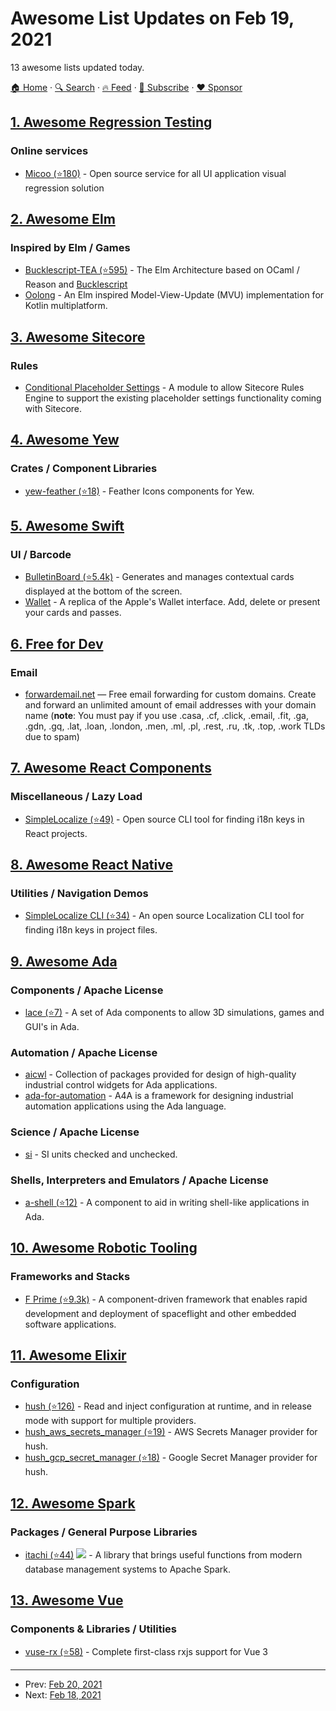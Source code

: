 # Awesome List Updates on Feb 19, 2021

13 awesome lists updated today.

[🏠 Home](/README.md) · [🔍 Search](https://www.trackawesomelist.com/search/) · [🔥 Feed](https://www.trackawesomelist.com/rss.xml) · [📮 Subscribe](https://trackawesomelist.us17.list-manage.com/subscribe?u=d2f0117aa829c83a63ec63c2f&id=36a103854c) · [❤️  Sponsor](https://github.com/sponsors/theowenyoung)



## [1. Awesome Regression Testing](/content/mojoaxel/awesome-regression-testing/README.md)

### Online services

*   [Micoo (⭐180)](https://github.com/Mikuu/Micoo) - Open source service for all UI application visual regression solution

## [2. Awesome Elm](/content/sporto/awesome-elm/README.md)

### Inspired by Elm / Games

*   [Bucklescript-TEA (⭐595)](https://github.com/OvermindDL1/bucklescript-tea) - The Elm Architecture based on OCaml / Reason and [Bucklescript](https://bucklescript.github.io/)
*   [Oolong](https://oolong-kt.org/) - An Elm inspired Model-View-Update (MVU) implementation for Kotlin multiplatform.

## [3. Awesome Sitecore](/content/MartinMiles/awesome-sitecore/README.md)

### Rules

*   [Conditional Placeholder Settings](https://github.com/matthewkenny/ConditionalPlaceholderSettings) - A module to allow Sitecore Rules Engine to support the existing placeholder settings functionality coming with Sitecore.

## [4. Awesome Yew](/content/jetli/awesome-yew/README.md)

### Crates / Component Libraries

*   [yew-feather (⭐18)](https://github.com/pedrodesu/yew-feather) - Feather Icons components for Yew.

## [5. Awesome Swift](/content/matteocrippa/awesome-swift/README.md)

### UI / Barcode

*   [BulletinBoard (⭐5.4k)](https://github.com/alexisakers/BulletinBoard) - Generates and manages contextual cards displayed at the bottom of the screen.
*   [Wallet](https://github.com/russ-stamant/Wallet) - A replica of the Apple's Wallet interface. Add, delete or present your cards and passes.

## [6. Free for Dev](/content/ripienaar/free-for-dev/README.md)

### Email

*   [forwardemail.net](https://forwardemail.net) — Free email forwarding for custom domains. Create and forward an unlimited amount of email addresses with your domain name (**note**: You must pay if you use .casa, .cf, .click, .email, .fit, .ga, .gdn, .gq, .lat, .loan, .london, .men, .ml, .pl, .rest, .ru, .tk, .top, .work TLDs due to spam)

## [7. Awesome React Components](/content/brillout/awesome-react-components/README.md)

### Miscellaneous / Lazy Load

*   [SimpleLocalize (⭐49)](https://github.com/simplelocalize/simplelocalize-cli) - Open source CLI tool for finding i18n keys in React projects.

## [8. Awesome React Native](/content/jondot/awesome-react-native/README.md)

### Utilities / Navigation Demos

*   [SimpleLocalize CLI (⭐34)](https://github.com/simplelocalize/simplelocalize-cli) - An open source Localization CLI tool for finding i18n keys in project files.

## [9. Awesome Ada](/content/ohenley/awesome-ada/README.md)

### Components / Apache License

*   [lace (⭐7)](https://github.com/charlie5/lace) - A set of Ada components to allow 3D simulations, games and GUI's in Ada.

### Automation / Apache License

*   [aicwl](http://www.dmitry-kazakov.de/ada/aicwl.htm) - Collection of packages provided for design of high-quality industrial control widgets for Ada applications.
*   [ada-for-automation](https://gitlab.com/ada-for-automation/ada-for-automation) - A4A is a framework for designing industrial automation applications using the Ada language.

### Science / Apache License

*   [si](http://archive.adaic.com/tools/CKWG/Dimension/SI.html) - SI units checked and unchecked.

### Shells, Interpreters and Emulators / Apache License

*   [a-shell (⭐12)](https://github.com/charlie5/aShell) - A component to aid in writing shell-like applications in Ada.

## [10. Awesome Robotic Tooling](/content/protontypes/awesome-robotic-tooling/README.md)

### Frameworks and Stacks

*   [F Prime (⭐9.3k)](https://github.com/nasa/fprime) - A component-driven framework that enables rapid development and deployment of spaceflight and other embedded software applications.

## [11. Awesome Elixir](/content/h4cc/awesome-elixir/README.md)

### Configuration

*   [hush (⭐126)](https://github.com/gordalina/hush) - Read and inject configuration at runtime, and in release mode with support for multiple providers.
*   [hush\_aws\_secrets\_manager (⭐19)](https://github.com/gordalina/hush_aws_secrets_manager) - AWS Secrets Manager provider for hush.
*   [hush\_gcp\_secret\_manager (⭐18)](https://github.com/gordalina/hush_gcp_secret_manager) - Google Secret Manager provider for hush.

## [12. Awesome Spark](/content/awesome-spark/awesome-spark/README.md)

### Packages / General Purpose Libraries

*   [itachi (⭐44)](https://github.com/yaooqinn/itachi) <img src="https://img.shields.io/github/last-commit/yaooqinn/itachi.svg"> - A library that brings useful functions from modern database management systems to Apache Spark.

## [13. Awesome Vue](/content/vuejs/awesome-vue/README.md)

### Components & Libraries / Utilities

*   [vuse-rx (⭐58)](https://github.com/Raiondesu/vuse-rx) - Complete first-class rxjs support for Vue 3

---

- Prev: [Feb 20, 2021](/content/2021/02/20/README.md)
- Next: [Feb 18, 2021](/content/2021/02/18/README.md)
